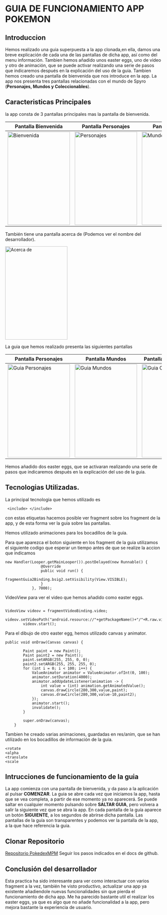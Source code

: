# GUIA DE FUNCIONAMIENTO APP POKEMON
## Introduccion

Hemos realizado una guia superpuesta a la app clonada,en ella, damos una breve explicación de cada una de las pantallas de dicha app, así como del menu información. Tambien hemos añadido unos easter eggs, uno de video y otro de animación, que se puede activar realizando una serie de pasos que indicaremos después en la explicación del uso de la guia.
Tambien hemos creado una pantalla de bienvenida que nos introduce en la app.
La app nos presenta tres pantallas relacionadas con el mundo de Spyro (**Personajes, Mundos y Coleccionables**).

## Caracteristicas Principales

la app consta de 3 pantallas principales mas la pantalla de bienvenida.

|Pantalla Bienvenida|Pantalla Personajes|Pantalla Mundos|Pantalla Coleccionables|
|---|---|---|---|
|<img src="https://github.com/user-attachments/assets/668cfb8e-df3c-488f-a039-3795ab8cf29b" alt="Bienvenida" width="200" height="300">|<img src="https://github.com/user-attachments/assets/02c488de-1f93-4391-adab-ebdf38ab8fc5" alt="Personajes" width="200" height="300">|<img src="https://github.com/user-attachments/assets/37d2794c-2318-4e94-ab93-0a1354fdb72c" alt="Mundos" width="200" height="300">|<img src="https://github.com/user-attachments/assets/fb3867e2-0636-4e51-a347-8079fbcc6181" alt="Coleccionables" width="200" height="300">|

También tiene una pantalla acerca de (Podemos ver el nombre del desarrollador).

<img src="https://github.com/user-attachments/assets/1126e64d-cde7-4527-8669-e0cc1ce6188f" alt="Acerca de" width="200" height="300">

La guia que hemos realizado presenta las siguientes pantallas

|Pantalla Personajes|Pantalla Mundos|Pantalla Coleccionables|Pantalla Acerca de|Pantalla Resumen|
|---|---|---|---|---|
|<img src="https://github.com/user-attachments/assets/9a91e5c0-49f0-46cb-9118-9d9a848c6921" alt="Guia Personajes" width="200" height="300">|<img src="https://github.com/user-attachments/assets/19037aaa-7136-4380-9f04-fb49152226f7" alt="Guia Mundos" width="200" height="300">|<img src="https://github.com/user-attachments/assets/526bb721-b9ff-4ec7-a5c1-f1740e3c2c2f" alt="Guia Coleccionables" width="200" height="300">|<img src="https://github.com/user-attachments/assets/07fa434f-48dc-452b-998e-ddf3fd491054" alt="Guia Coleccionables" width="200" height="300">|<img src="https://github.com/user-attachments/assets/d09883e8-d97e-4512-9245-655dbcb895c4" alt="Guia Coleccionables" width="200" height="300">

Hemos añadido dos easter eggs, que se activaran realizando una serie de pasos que indicaremos después en la explicación del uso de la guia.

## Tecnologias Utilizadas.

La principal tecnologia que hemos utilizado es 

```
 <include> </include> 
```

con estas etiquetas hacemos posible ver fragment sobre los fragment de la app, y de esta forma ver la guia sobre las pantallas.

Hemos utilizado animaciones para los bocadillos de la guia.

Para que aparezca el boton siguiente en los fragment de la guia utilizamos el siguiente codigo que esperar un tiempo antes de que se realize la accion que indicamos

```
new Handler(Looper.getMainLooper()).postDelayed(new Runnable() {
                @Override
                public void run() {
                    fragmentGuia2Binding.bsig2.setVisibility(View.VISIBLE);
                }
            }, 7000);
```

VideoView para ver el video que hemos añadido como easter eggs.

```

VideoView videov = fragmentVideoBinding.video;
        videov.setVideoPath("android.resource://"+getPackageName()+"/"+R.raw.videospyro);
        videov.start();

```

Para el dibujo de otro easter egg, hemos utilizado canvas y animator.

```
public void onDraw(Canvas canvas) {

        Paint paint = new Paint();
        Paint paint2 = new Paint();
        paint.setARGB(255, 255, 0, 0);
        paint2.setARGB(255, 255, 255, 0);
        for (int i = 0; i < 100; i++) {
            ValueAnimator animator = ValueAnimator.ofInt(0, 100);
            animator.setDuration(4000);
            animator.addUpdateListener(animation -> {
                int value = (int) animation.getAnimatedValue();
                canvas.drawCircle(280,300,value,paint);
                canvas.drawCircle(280,300,value-10,paint2);
            });
            animator.start();
            invalidate();
        }

        super.onDraw(canvas);
    }
 ```

Tambien he creado varias animaciones, guardadas en res/anim, que se han utilizado en los bocadillos de información de la guia.

```
<rotate
<alpha
<translate
<scale
```

## Intrucciones de funcionamiento de la guia

La app comienza con una pantalla de bienvenida, y da paso a la aplicación al pulsar **COMENZAR**.
La guia se abre cada vez que iniciamos la app, hasta que se vea completa, a partir de ese momento ya no aparecerá.
Se puede saltar en cualquier momento pulsando sobre **SALTAR GUIA**, pero volvera a salir la siguiente vez que se abra la app.
En cada pantalla de la guía aparece un botón **SIGUIENTE**, a los segundos de abrirse dicha pantalla.
Las pantallas de la guía son transparentes y podemos ver la pantalla de la app, a la que hace referencia la guia.

## Clonar Repositorio

[Repositorio PokedexMPM](https://docs.github.com/es/repositories/creating-and-managing-repositories/cloning-a-repository)
  Seguir los pasos indicados en el docs de github.

## Conclusión del desarrollador

Esta practica ha sido interesante para ver como interactuar con varios fragment a la vez, también he visto productivo, actualizar una app ya existente añadiendole nuevas funcionalidades sin que pierda el funcionamiento de dicha app.
Me ha parecido bastante util el realizar los easter eggs, ya que es algo que no añade funcionalidad a la app, pero mejora bastante la experiencia de usuario.
